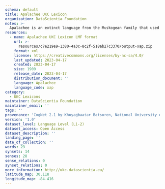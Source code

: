 ```yaml
---
schema: default
title: Apalachee UKC Lexicon
organization: DataScientia Foundation
notes: >-
  Apalachee is an extinct language from the Muskogean family that used to be spoken in North America. The UKC Lexicon of Apalachee is represented as a lexico-semantic network. It consists of words, word senses, synsets, as well as sense-level and synset-level relationships
resources:
  - name: Apalachee UKC Lexicon LMF format
    url: >-
      resources/c7e219e9-1380-4a3c-8c2f-518ab27c3370/output-xap.zip
    format: xml
    license: https://creativecommons.org/licenses/by-nc-sa/4.0/
    last_updated: 2023-04-17
    created: 2023-04-17
    size: 1900
    release_date: 2023-04-17
    distribution_document: ''
    language: Apalachee
    language_code: xap
category:
  - UKC Lexicons
maintainer: DataScientia Foundation
maintainer_email: ''
tags: ''
provenance: 'CogNet 2.1 by Khuyagbaatar Batsuren, National University of Mongolia (http://cognet.ukc.disi.unitn.it); Native Languages of the Americas 2021.11. by Laura Redish and Orrin Lewis (http://www.native-languages.org); Princeton WordNet 2.1 by Princeton University (https://wordnet.princeton.edu)'
version: '1.0'
dataset_level: Language Level (L1-2)
dataset_access: Open Access
dataset_description: ''
landing_page: ''
date_of_collection: ''
words: 23
synsets: 14
senses: 28
sense_relations: 0
synset_relations: 0
more_information: http://ukc.datascientia.eu/
latitude_map: 30.118
longitude_map: -84.416
---
```

